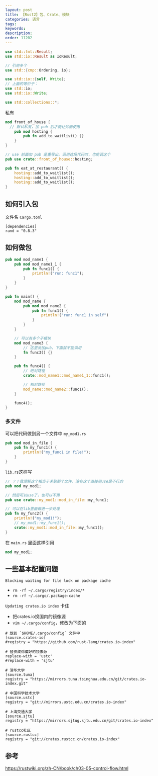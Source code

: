```yaml
---
layout: post
title: 【Rust2】包、Crate、模块
categories: 语言
tags:
keywords:
description:
order: 11202
---
```


```Rust
use std::fmt::Result;
use std::io::Result as IoResult;

// 引用多个
use std::{cmp::Ordering, io};

use std::io::{self, Write};
// 上面的等价于：
use std::io;
use std::io::Write;

use std::collections::*;
```


私有
```rust
mod front_of_house {
  // 默认私有，加 pub 后才能让外面使用
    pub mod hosting {
        pub fn add_to_waitlist() {}
    }
}

// use 前面加 pub 是重导出。调用这段代码时，也能调这个
pub use crate::front_of_house::hosting;

pub fn eat_at_restaurant() {
    hosting::add_to_waitlist();
    hosting::add_to_waitlist();
    hosting::add_to_waitlist();
}
```

## 如何引入包

文件名 `Cargo.toml`
```
[dependencies]
rand = "0.8.3"
```


## 如何做包

```rust
pub mod mod_name1 {
    pub mod mod_name1_1 {
        pub fn func1() {
            println!("run: func1");
        }
    }
}

pub fn main() {
    mod mod_name {
        pub mod mod_name2 {
            pub fn func1() {
                println!("run: func1 in self")
            }
        }
    }

    // 可以有多个子模块
    mod mod_name3 {
        // 这里没加pub，下面就不能调用
        fn func3() {}
    }

    pub fn func4() {
        // 绝对路径
        crate::mod_name1::mod_name1_1::func1();

        // 相对路径
        mod_name::mod_name2::func1();
    }

    func4();
}
```

### 多文件

可以把代码做到另一个文件中 `my_mod1.rs`

```rust
pub mod mod_in_file {
    pub fn my_func1() {
        println!("my_func1 in file!");
    }
}
```

`lib.rs`这样写

```rust
// ？？我理解这个相当于关联那个文件，没有这个直接用use是不行的
pub mod my_mod1;

// 然后可以use了，也可以不用
pub use crate::my_mod1::mod_in_file::my_func1;

// 可以在lib里面做进一步处理
pub fn my_func2() {
    println!("my_mod1!");
    // my_mod1::my_func1();
    crate::my_mod1::mod_in_file::my_func1();
}
```

在 `main.rs` 里面这样引用

```rust
mod my_mod1;
```











## 一些基本配置问题


`Blocking waiting for file lock on package cache`
- `rm -rf ~/.cargo/registry/index/*`
- `rm -rf ~/.cargo/.package-cache`


`Updating crates.io index` 卡住
- 把crates.io换国内的镜像源
- `vim ~/.cargo/config`，修改为下面的

```
# 放到 `$HOME/.cargo/config` 文件中
[source.crates-io]
#registry = "https://github.com/rust-lang/crates.io-index"

# 替换成你偏好的镜像源
replace-with = 'ustc'
#replace-with = 'sjtu'

# 清华大学
[source.tuna]
registry = "https://mirrors.tuna.tsinghua.edu.cn/git/crates.io-index.git"

# 中国科学技术大学
[source.ustc]
registry = "git://mirrors.ustc.edu.cn/crates.io-index"

# 上海交通大学
[source.sjtu]
registry = "https://mirrors.sjtug.sjtu.edu.cn/git/crates.io-index"

# rustcc社区
[source.rustcc]
registry = "git://crates.rustcc.cn/crates.io-index"
```











## 参考

https://rustwiki.org/zh-CN/book/ch03-05-control-flow.html
